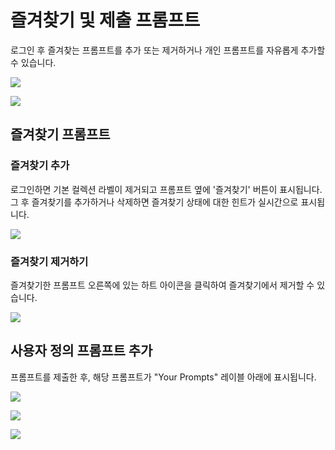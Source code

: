 # 즐겨찾기 및 제출 프롬프트

로그인 후 즐겨찾는 프롬프트를 추가 또는 제거하거나 개인 프롬프트를 자유롭게 추가할 수 있습니다.

![](https://img.newzone.top/2023-06-05-13-51-23.png?imageMogr2/format/webp/thumbnail/500x)

![](https://img.newzone.top/2023-06-05-13-53-20.png?imageMogr2/format/webp)

## 즐겨찾기 프롬프트

### 즐겨찾기 추가

로그인하면 기본 컬렉션 라벨이 제거되고 프롬프트 옆에 '즐겨찾기' 버튼이 표시됩니다. 그 후 즐겨찾기를 추가하거나 삭제하면 즐겨찾기 상태에 대한 힌트가 실시간으로 표시됩니다.

![](https://img.newzone.top/2023-06-05-13-56-01.png?imageMogr2/format/webp/thumbnail/500x)

### 즐겨찾기 제거하기

즐겨찾기한 프롬프트 오른쪽에 있는 하트 아이콘을 클릭하여 즐겨찾기에서 제거할 수 있습니다.

![](https://img.newzone.top/2023-06-05-13-57-27.png?imageMogr2/format/webp/thumbnail/500x)

## 사용자 정의 프롬프트 추가

프롬프트를 제출한 후, 해당 프롬프트가 "Your Prompts" 레이블 아래에 표시됩니다.

![](https://img.newzone.top/2023-06-05-13-58-16.png?imageMogr2/format/webp/thumbnail/500x)

![](https://img.newzone.top/2023-06-05-14-06-09.png?imageMogr2/format/webp)

![](https://img.newzone.top/2023-06-05-14-08-52.png?imageMogr2/format/webp/thumbnail/500x)
